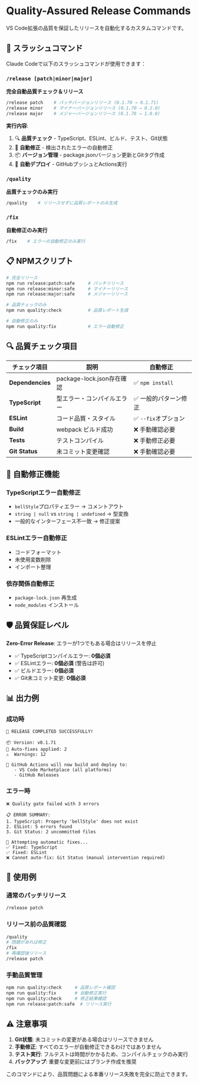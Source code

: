 # Quality-Assured Release Commands

VS Code拡張の品質を保証したリリースを自動化するカスタムコマンドです。

## 🚀 スラッシュコマンド

Claude Codeで以下のスラッシュコマンドが使用できます：

### `/release [patch|minor|major]`
**完全自動品質チェック＆リリース**

```bash
/release patch    # パッチバージョンリリース (0.1.70 → 0.1.71)
/release minor    # マイナーバージョンリリース (0.1.70 → 0.2.0)  
/release major    # メジャーバージョンリリース (0.1.70 → 1.0.0)
```

**実行内容**:
1. 🔍 **品質チェック** - TypeScript、ESLint、ビルド、テスト、Git状態
2. 🔧 **自動修正** - 検出されたエラーの自動修正
3. 📦 **バージョン管理** - package.jsonバージョン更新とGitタグ作成
4. 🚀 **自動デプロイ** - GitHubプッシュとActions実行

### `/quality`
**品質チェックのみ実行**

```bash
/quality    # リリースせずに品質レポートのみ生成
```

### `/fix` 
**自動修正のみ実行**

```bash
/fix    # エラーの自動修正のみ実行
```

## 📋 NPMスクリプト

```bash
# 完全リリース
npm run release:patch:safe     # パッチリリース
npm run release:minor:safe     # マイナーリリース  
npm run release:major:safe     # メジャーリリース

# 品質チェックのみ
npm run quality:check          # 品質レポート生成

# 自動修正のみ  
npm run quality:fix            # エラー自動修正
```

## 🔍 品質チェック項目

| チェック項目 | 説明 | 自動修正 |
|-------------|------|----------|
| **Dependencies** | package-lock.json存在確認 | ✅ `npm install` |
| **TypeScript** | 型エラー・コンパイルエラー | ✅ 一般的パターン修正 |
| **ESLint** | コード品質・スタイル | ✅ `--fix`オプション |
| **Build** | webpack ビルド成功 | ❌ 手動確認必要 |
| **Tests** | テストコンパイル | ❌ 手動修正必要 |
| **Git Status** | 未コミット変更確認 | ❌ 手動確認必要 |

## 🔧 自動修正機能

### TypeScriptエラー自動修正
- `bellStyle`プロパティエラー → コメントアウト
- `string | null` vs `string | undefined` → 型変換
- 一般的なインターフェース不一致 → 修正提案

### ESLintエラー自動修正  
- コードフォーマット
- 未使用変数削除
- インポート整理

### 依存関係自動修正
- `package-lock.json` 再生成
- `node_modules` インストール

## 🛡️ 品質保証レベル

**Zero-Error Release**: エラーが1つでもある場合はリリースを停止

- ✅ TypeScriptコンパイルエラー: **0個必須**
- ✅ ESLintエラー: **0個必須** (警告は許可)
- ✅ ビルドエラー: **0個必須**
- ✅ Git未コミット変更: **0個必須**

## 📊 出力例

### 成功時
```
🎉 RELEASE COMPLETED SUCCESSFULLY!

📦 Version: v0.1.71
🔧 Auto-fixes applied: 2
⚠️  Warnings: 12

🚀 GitHub Actions will now build and deploy to:
   - VS Code Marketplace (all platforms)
   - GitHub Releases
```

### エラー時
```  
❌ Quality gate failed with 3 errors

📋 ERROR SUMMARY:
1. TypeScript: Property 'bellStyle' does not exist
2. ESLint: 5 errors found  
3. Git Status: 2 uncommitted files

🔧 Attempting automatic fixes...
✅ Fixed: TypeScript
✅ Fixed: ESLint  
❌ Cannot auto-fix: Git Status (manual intervention required)
```

## 🎯 使用例

### 通常のパッチリリース
```bash
/release patch
```

### リリース前の品質確認
```bash
/quality
# 問題があれば修正
/fix
# 再確認後リリース
/release patch
```

### 手動品質管理
```bash
npm run quality:check     # 品質レポート確認
npm run quality:fix       # 自動修正実行
npm run quality:check     # 修正結果確認
npm run release:patch:safe  # リリース実行
```

## ⚠️ 注意事項

1. **Git状態**: 未コミットの変更がある場合はリリースできません
2. **手動修正**: すべてのエラーが自動修正できるわけではありません
3. **テスト実行**: フルテストは時間がかかるため、コンパイルチェックのみ実行
4. **バックアップ**: 重要な変更前にはブランチ作成を推奨

このコマンドにより、品質問題による本番リリース失敗を完全に防止できます。